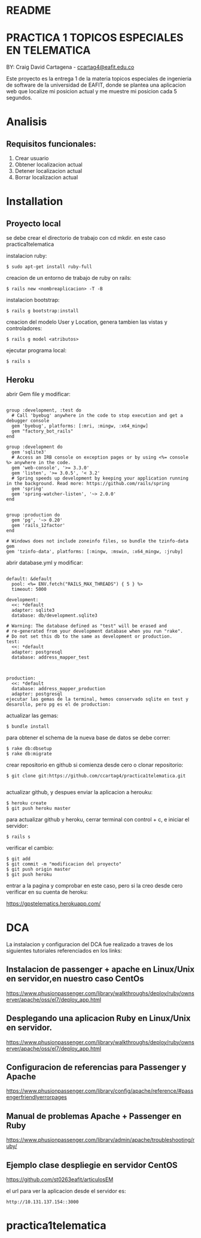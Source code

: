 # README


# PRACTICA 1 TOPICOS ESPECIALES EN TELEMATICA

BY: Craig David Cartagena - ccartag4@eafit.edu.co

Este proyecto es la entrega 1 de la materia topicos especiales de ingenieria de software de la universidad de EAFIT, donde se plantea una aplicacion web que localize mi posicion actual y me muestre mi posicion cada 5 segundos.

# Analisis

## Requisitos funcionales:

1. Crear usuario
2. Obtener localizacion actual
3. Detener localizacion actual
4. Borrar localizacion actual

# Installation

## Proyecto local

se debe crear el directorio de trabajo con cd mkdir. en este caso practica1telematica

instalacion ruby:

```
$ sudo apt-get install ruby-full
```

creacion de un entorno de trabajo de ruby on rails: 

```
$ rails new <nombreaplicacion> -T -B
```

instalacion bootstrap: 

```
$ rails g bootstrap:install
```

creacion del modelo User y Location, genera tambien las vistas y controladores: 

```
$ rails g model <atributos>
```

ejecutar programa local: 

```
$ rails s
```

## Heroku

abrir Gem file y modificar:

```

group :development, :test do
  # Call 'byebug' anywhere in the code to stop execution and get a debugger console
  gem 'byebug', platforms: [:mri, :mingw, :x64_mingw]
  gem "factory_bot_rails"
end

group :development do
  gem 'sqlite3'
  # Access an IRB console on exception pages or by using <%= console %> anywhere in the code.
  gem 'web-console', '>= 3.3.0'
  gem 'listen', '>= 3.0.5', '< 3.2'
  # Spring speeds up development by keeping your application running in the background. Read more: https://github.com/rails/spring
  gem 'spring'
  gem 'spring-watcher-listen', '~> 2.0.0'
end


group :production do
  gem 'pg', '~> 0.20'
  gem 'rails_12factor'
end

# Windows does not include zoneinfo files, so bundle the tzinfo-data gem
gem 'tzinfo-data', platforms: [:mingw, :mswin, :x64_mingw, :jruby]

```

abrir database.yml y modificar:

```

default: &default
  pool: <%= ENV.fetch("RAILS_MAX_THREADS") { 5 } %>
  timeout: 5000

development:
  <<: *default
  adapter: sqlite3
  database: db/development.sqlite3

# Warning: The database defined as "test" will be erased and
# re-generated from your development database when you run "rake".
# Do not set this db to the same as development or production.
test:
  <<: *default
  adapter: postgresql
  database: address_mapper_test
  


production:
  <<: *default
  database: address_mapper_production
  adapter: postgresql
ejecutar las gemas de la terminal, hemos conservado sqlite en test y desarollo, pero pg es el de production:
```
actualizar las gemas:

```
$ bundle install
```

para obtener el schema de la nueva base de datos se debe correr:

```
$ rake db:dbsetup
$ rake db:migrate
```
crear repositorio en github si comienza desde cero o clonar repositorio:

```
$ git clone git:https://github.com/ccartag4/practica1telematica.git


```
actualizar github, y despues enviar la aplicacion a herouku:

```
$ heroku create
$ git push heroku master
```

para actualizar github y heroku, cerrar terminal con control + c, e iniciar el servidor:

```
$ rails s
```

verificar el cambio:

```
$ git add
$ git commit -m "modificacion del proyecto"
$ git push origin master
$ git push heroku
```

entrar a la pagina y comprobar en este caso, pero si la creo desde cero verificar en su cuenta de heroku: 

https://gpstelematics.herokuapp.com/ 

# DCA

La instalacion y configuracion del DCA fue realizado a traves de los siguientes tutoriales referenciados en los links:


## Instalacion de passenger + apache en Linux/Unix en servidor,en nuestro caso CentOs

https://www.phusionpassenger.com/library/walkthroughs/deploy/ruby/ownserver/apache/oss/el7/deploy_app.html

## Desplegando una aplicacion Ruby en Linux/Unix en servidor.

https://www.phusionpassenger.com/library/walkthroughs/deploy/ruby/ownserver/apache/oss/el7/deploy_app.html

## Configuracion de referencias para Passenger y Apache

https://www.phusionpassenger.com/library/config/apache/reference/#passengerfriendlyerrorpages

## Manual de problemas Apache + Passenger en Ruby

https://www.phusionpassenger.com/library/admin/apache/troubleshooting/ruby/

## Ejemplo clase despliegie en servidor CentOS

https://github.com/st0263eafit/articulosEM

el url para ver la aplicacion desde el servidor es:

```
http://10.131.137.154::3000
```


# practica1telematica
